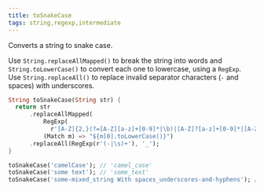 ```yaml
---
title: toSnakeCase
tags: string,regexp,intermediate
---
```


Converts a string to snake case.

Use `String.replaceAllMapped()` to break the string into words and `String.toLowerCase()` to convert each one to lowercase, using a `RegExp`.
Use `String.replaceAll()` to replace invalid separator characters (`-` and spaces) with underscores.

```dart
String toSnakeCase(String str) {
  return str
      .replaceAllMapped(
          RegExp(
            r'[A-Z]{2,}(?=[A-Z][a-z]+[0-9]*|\b)|[A-Z]?[a-z]+[0-9]*|[A-Z]|[0-9]+'),
          (Match m) => "${m[0].toLowerCase()}")
      .replaceAll(RegExp(r'(-|\s)+'), '_');
}
```

```dart
toSnakeCase('camelCase'); // 'camel_case'
toSnakeCase('some text'); // 'some_text'
toSnakeCase('some-mixed_string With spaces_underscores-and-hyphens'); // 'some_mixed_string_with_spaces_underscores_and_hyphens'
```
